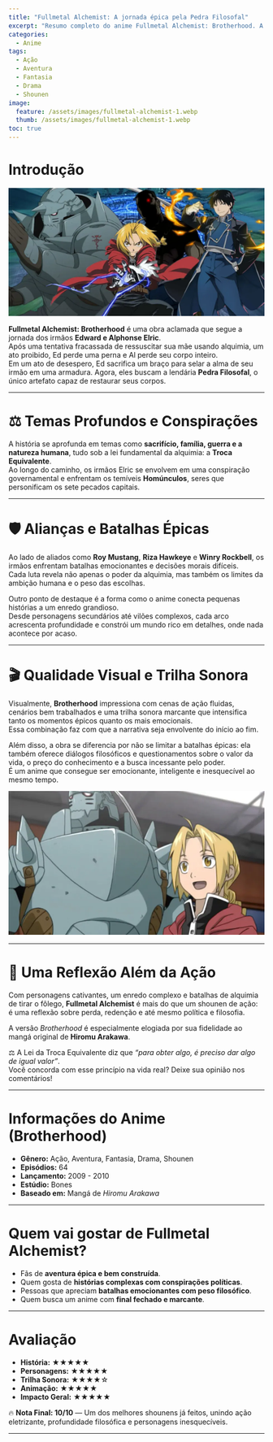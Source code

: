 ```yaml
---
title: "Fullmetal Alchemist: A jornada épica pela Pedra Filosofal"
excerpt: "Resumo completo do anime Fullmetal Alchemist: Brotherhood. A busca dos irmãos Elric pela Pedra Filosofal em uma história de sacrifício, guerra e redenção."
categories:
  - Anime
tags:
  - Ação
  - Aventura
  - Fantasia
  - Drama
  - Shounen
image:
  feature: /assets/images/fullmetal-alchemist-1.webp
  thumb: /assets/images/fullmetal-alchemist-1.webp
toc: true
---
```


# Introdução

![Irmãos Edward e Alphonse Elric](/assets/images/fullmetal-alchemist-1.webp)

**Fullmetal Alchemist: Brotherhood** é uma obra aclamada que segue a jornada dos irmãos **Edward e Alphonse Elric**.  
Após uma tentativa fracassada de ressuscitar sua mãe usando alquimia, um ato proibido, Ed perde uma perna e Al perde seu corpo inteiro.  
Em um ato de desespero, Ed sacrifica um braço para selar a alma de seu irmão em uma armadura. Agora, eles buscam a lendária **Pedra Filosofal**, o único artefato capaz de restaurar seus corpos.

---

# ⚖️ Temas Profundos e Conspirações

A história se aprofunda em temas como **sacrifício, família, guerra e a natureza humana**, tudo sob a lei fundamental da alquimia: a **Troca Equivalente**.  
Ao longo do caminho, os irmãos Elric se envolvem em uma conspiração governamental e enfrentam os temíveis **Homúnculos**, seres que personificam os sete pecados capitais.

---

# 🛡️ Alianças e Batalhas Épicas

Ao lado de aliados como **Roy Mustang**, **Riza Hawkeye** e **Winry Rockbell**, os irmãos enfrentam batalhas emocionantes e decisões morais difíceis.  
Cada luta revela não apenas o poder da alquimia, mas também os limites da ambição humana e o peso das escolhas.

Outro ponto de destaque é a forma como o anime conecta pequenas histórias a um enredo grandioso.  
Desde personagens secundários até vilões complexos, cada arco acrescenta profundidade e constrói um mundo rico em detalhes, onde nada acontece por acaso.

---

# 🎬 Qualidade Visual e Trilha Sonora

Visualmente, **Brotherhood** impressiona com cenas de ação fluidas, cenários bem trabalhados e uma trilha sonora marcante que intensifica tanto os momentos épicos quanto os mais emocionais.  
Essa combinação faz com que a narrativa seja envolvente do início ao fim.

Além disso, a obra se diferencia por não se limitar a batalhas épicas: ela também oferece diálogos filosóficos e questionamentos sobre o valor da vida, o preço do conhecimento e a busca incessante pelo poder.  
É um anime que consegue ser emocionante, inteligente e inesquecível ao mesmo tempo.

![Círculo de Transmutação Humana](/assets/images/fullmetal-alchemist-2.webp)

---

# 🧩 Uma Reflexão Além da Ação

Com personagens cativantes, um enredo complexo e batalhas de alquimia de tirar o fôlego, **Fullmetal Alchemist** é mais do que um shounen de ação:  
é uma reflexão sobre perda, redenção e até mesmo política e filosofia.  

A versão *Brotherhood* é especialmente elogiada por sua fidelidade ao mangá original de **Hiromu Arakawa**.

⚖️ A Lei da Troca Equivalente diz que *“para obter algo, é preciso dar algo de igual valor”*.  
Você concorda com esse princípio na vida real? Deixe sua opinião nos comentários!  

---

# Informações do Anime (Brotherhood)

- **Gênero:** Ação, Aventura, Fantasia, Drama, Shounen  
- **Episódios:** 64  
- **Lançamento:** 2009 - 2010  
- **Estúdio:** Bones  
- **Baseado em:** Mangá de *Hiromu Arakawa*  

---

# Quem vai gostar de Fullmetal Alchemist?

- Fãs de **aventura épica e bem construída**.  
- Quem gosta de **histórias complexas com conspirações políticas**.  
- Pessoas que apreciam **batalhas emocionantes com peso filosófico**.  
- Quem busca um anime com **final fechado e marcante**.  

---

# Avaliação

- **História:** ★★★★★  
- **Personagens:** ★★★★★  
- **Trilha Sonora:** ★★★★☆  
- **Animação:** ★★★★★  
- **Impacto Geral:** ★★★★★  

🔥 **Nota Final: 10/10** — Um dos melhores shounens já feitos, unindo ação eletrizante, profundidade filosófica e personagens inesquecíveis.

---